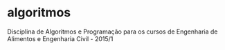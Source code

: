 # algoritmos
Disciplina de Algoritmos e Programação para os cursos de Engenharia de Alimentos e Engenharia Civil - 2015/1
